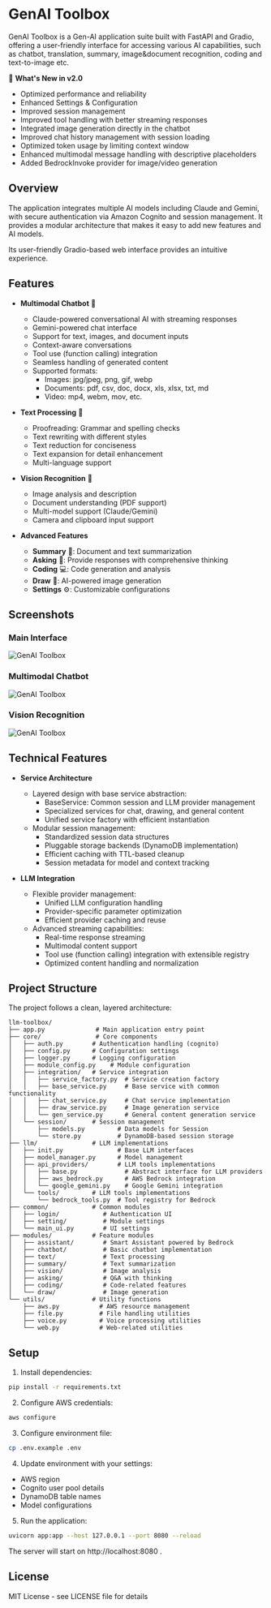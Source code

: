 # GenAI Toolbox

GenAI Toolbox is a Gen-AI application suite built with FastAPI and Gradio, offering a user-friendly interface for accessing various AI capabilities, such as chatbot, translation, summary, image&document recognition, coding and text-to-image etc.

🎉 **What's New in v2.0**
- Optimized performance and reliability
- Enhanced Settings & Configuration
- Improved session management 
- Improved tool handling with better streaming responses
- Integrated image generation directly in the chatbot
- Improved chat history management with session loading
- Optimized token usage by limiting context window
- Enhanced multimodal message handling with descriptive placeholders
- Added BedrockInvoke provider for image/video generation

## Overview
The application integrates multiple AI models including Claude and Gemini, with secure authentication via Amazon Cognito and session management. 
It provides a modular architecture that makes it easy to add new features and AI models.

Its user-friendly Gradio-based web interface provides an intuitive experience.

## Features

* **Multimodal Chatbot** 🤖
  - Claude-powered conversational AI with streaming responses
  - Gemini-powered chat interface
  - Support for text, images, and document inputs
  - Context-aware conversations
  - Tool use (function calling) integration
  - Seamless handling of generated content
  - Supported formats:
    * Images: jpg/jpeg, png, gif, webp
    * Documents: pdf, csv, doc, docx, xls, xlsx, txt, md
    * Video: mp4, webm, mov, etc.

* **Text Processing** 📝
  - Proofreading: Grammar and spelling checks
  - Text rewriting with different styles
  - Text reduction for conciseness
  - Text expansion for detail enhancement
  - Multi-language support

* **Vision Recognition** 👀
  - Image analysis and description
  - Document understanding (PDF support)
  - Multi-model support (Claude/Gemini)
  - Camera and clipboard input support

* **Advanced Features**
  - **Summary** 📰: Document and text summarization
  - **Asking** 🧠: Provide responses with comprehensive thinking
  - **Coding** 💻: Code generation and analysis
  - **Draw** 🎨: AI-powered image generation
  - **Settings** ⚙️: Customizable configurations

## Screenshots

### Main Interface
![GenAI Toolbox](/assets/screenshot.png "Web UI")

### Multimodal Chatbot
![GenAI Toolbox](/assets/screenshot_chatbot.png "Multimodal Chatbot")

### Vision Recognition
![GenAI Toolbox](/assets/screenshot_vision.png "Vision Recognition")

## Technical Features

* **Service Architecture**
  - Layered design with base service abstraction:
    * BaseService: Common session and LLM provider management
    * Specialized services for chat, drawing, and general content
    * Unified service factory with efficient instantiation
  - Modular session management:
    * Standardized session data structures
    * Pluggable storage backends (DynamoDB implementation)
    * Efficient caching with TTL-based cleanup
    * Session metadata for model and context tracking

* **LLM Integration**
  - Flexible provider management:
    * Unified LLM configuration handling
    * Provider-specific parameter optimization
    * Efficient provider caching and reuse
  - Advanced streaming capabilities:
    * Real-time response streaming
    * Multimodal content support
    * Tool use (function calling) integration with extensible registry
    * Optimized content handling and normalization

## Project Structure

The project follows a clean, layered architecture:

```
llm-toolbox/
├── app.py              # Main application entry point
├── core/               # Core components
│   ├── auth.py        # Authentication handling (cognito)
│   ├── config.py      # Configuration settings
│   ├── logger.py      # Logging configuration
│   ├── module_config.py    # Module configuration
│   ├── integration/   # Service integration
│   │   ├── service_factory.py  # Service creation factory
│   │   ├── base_service.py     # Base service with common functionality
│   │   ├── chat_service.py     # Chat service implementation
│   │   ├── draw_service.py     # Image generation service
│   │   └── gen_service.py      # General content generation service
│   └── session/       # Session management
│       ├── models.py         # Data models for Session
│       └── store.py          # DynamoDB-based session storage
├── llm/               # LLM implementations
│   ├── init.py               # Base LLM interfaces
│   ├── model_manager.py      # Model management
│   ├── api_providers/        # LLM tools implementations
│   │   ├── base.py             # Abstract interface for LLM providers
│   │   ├── aws_bedrock.py      # AWS Bedrock integration
│   │   └── google_gemini.py    # Google Gemini integration
│   └── tools/         # LLM tools implementations
│       └── bedrock_tools.py  # Tool registry for Bedrock
├── common/            # Common modules
│   ├── login/            # Authentication UI
│   ├── setting/          # Module settings
│   └── main_ui.py        # UI settings
├── modules/           # Feature modules
│   ├── assistant/        # Smart Assistant powered by Bedrock 
│   ├── chatbot/          # Basic chatbot implementation
│   ├── text/             # Text processing
│   ├── summary/          # Text summarization
│   ├── vision/           # Image analysis
│   ├── asking/           # Q&A with thinking
│   ├── coding/           # Code-related features
│   └── draw/             # Image generation
└── utils/             # Utility functions
    ├── aws.py           # AWS resource management
    ├── file.py          # File handling utilities
    ├── voice.py         # Voice processing utilities
    └── web.py           # Web-related utilities
```

## Setup

1. Install dependencies:
```bash
pip install -r requirements.txt
```

2. Configure AWS credentials:
```bash
aws configure
```

3. Configure environment file:
```bash
cp .env.example .env
```

4. Update environment with your settings:
- AWS region
- Cognito user pool details
- DynamoDB table names
- Model configurations

5. Run the application:

```bash
uvicorn app:app --host 127.0.0.1 --port 8080 --reload 
```

The server will start on http://localhost:8080 .


## License

MIT License - see LICENSE file for details
